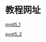 # 教程网址

[pyqt5_1](https://blog.csdn.net/this_is_id/article/details/86688585)

[pyqt5_2](https://blog.csdn.net/this_is_id/article/details/86688585)

